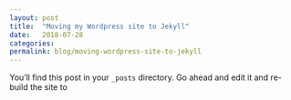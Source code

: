 ```yaml
---
layout: post
title:  "Moving my Wordpress site to Jekyll"
date:   2018-07-28
categories:
permalink: blog/moving-wordpress-site-to-jekyll
---
```

You’ll find this post in your `_posts` directory. Go ahead and edit it and re-build the site to
